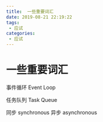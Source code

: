 ```yaml
---
title:  一些重要词汇
date: 2019-08-21 22:19:22
tags: 
 - 应试
categories: 
 - 应试
---
```

# 一些重要词汇

事件循环 Event Loop

任务队列 Task Queue

同步 synchronous
异步 asynchronous
